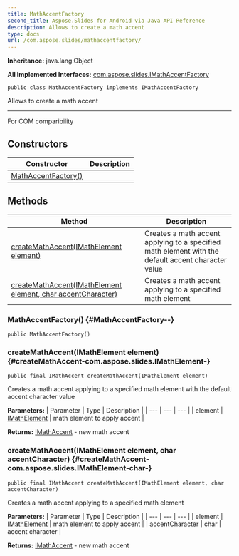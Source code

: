 ```yaml
---
title: MathAccentFactory
second_title: Aspose.Slides for Android via Java API Reference
description: Allows to create a math accent
type: docs
url: /com.aspose.slides/mathaccentfactory/
---
```

**Inheritance:**
java.lang.Object

**All Implemented Interfaces:**
[com.aspose.slides.IMathAccentFactory](../../com.aspose.slides/imathaccentfactory)
```
public class MathAccentFactory implements IMathAccentFactory
```

Allows to create a math accent

--------------------

For COM comparibility
## Constructors

| Constructor | Description |
| --- | --- |
| [MathAccentFactory()](#MathAccentFactory--) |  |
## Methods

| Method | Description |
| --- | --- |
| [createMathAccent(IMathElement element)](#createMathAccent-com.aspose.slides.IMathElement-) | Creates a math accent applying to a specified math element with the default accent character value |
| [createMathAccent(IMathElement element, char accentCharacter)](#createMathAccent-com.aspose.slides.IMathElement-char-) | Creates a math accent applying to a specified math element |
### MathAccentFactory() {#MathAccentFactory--}
```
public MathAccentFactory()
```


### createMathAccent(IMathElement element) {#createMathAccent-com.aspose.slides.IMathElement-}
```
public final IMathAccent createMathAccent(IMathElement element)
```


Creates a math accent applying to a specified math element with the default accent character value

**Parameters:**
| Parameter | Type | Description |
| --- | --- | --- |
| element | [IMathElement](../../com.aspose.slides/imathelement) | math element to apply accent |

**Returns:**
[IMathAccent](../../com.aspose.slides/imathaccent) - new math accent
### createMathAccent(IMathElement element, char accentCharacter) {#createMathAccent-com.aspose.slides.IMathElement-char-}
```
public final IMathAccent createMathAccent(IMathElement element, char accentCharacter)
```


Creates a math accent applying to a specified math element

**Parameters:**
| Parameter | Type | Description |
| --- | --- | --- |
| element | [IMathElement](../../com.aspose.slides/imathelement) | math element to apply accent |
| accentCharacter | char | accent character |

**Returns:**
[IMathAccent](../../com.aspose.slides/imathaccent) - new math accent
